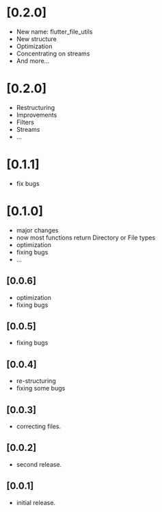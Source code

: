 # [0.2.0]
* New name: flutter_file_utils
* New structure
* Optimization
* Concentrating on streams
* And more...

# [0.2.0]

* Restructuring
* Improvements
* Filters
* Streams
* ...

# [0.1.1]

* fix bugs

# [0.1.0]

* major changes
* now most functions return Directory or File types
* optimization
* fixing bugs
* ...

## [0.0.6]

* optimization
* fixing bugs

## [0.0.5]

* fixing bugs

## [0.0.4]

* re-structuring
* fixing some bugs

## [0.0.3]

* correcting files.

## [0.0.2]

* second release.

## [0.0.1]

* initial release.
